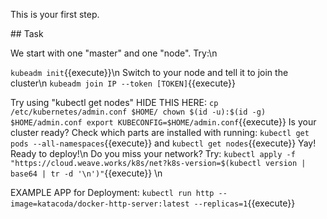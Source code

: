 This is your first step.

## Task

We start with one "master" and one "node". Try:\n

`kubeadm init`{{execute}}\n
Switch to your node and tell it to join the cluster\n
`kubeadm join IP --token [TOKEN]`{{execute}}

Try using "kubectl get nodes"
HIDE THIS HERE:
`cp /etc/kubernetes/admin.conf $HOME/
chown $(id -u):$(id -g) $HOME/admin.conf
export KUBECONFIG=$HOME/admin.conf`{{execute}}
Is your cluster ready? Check which parts are installed with running:
`kubectl get pods --all-namespaces`{{execute}}
and
`kubectl get nodes`{{execute}}
Yay! Ready to deploy!\n
Do you miss your network? Try:
`kubectl apply -f "https://cloud.weave.works/k8s/net?k8s-version=$(kubectl version | base64 | tr -d '\n')"`{{execute}}
\n

EXAMPLE APP for Deployment:
`kubectl run http --image=katacoda/docker-http-server:latest --replicas=1`{{execute}}
